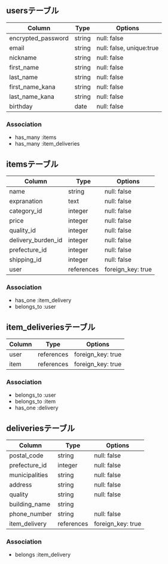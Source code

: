 ## usersテーブル

| Column             | Type       | Options                  |
| ------------------ | ---------- | ------------------------ |      
| encrypted_password | string     | null: false              |
| email              | string     | null: false, unique:true |
| nickname           | string     | null: false              |
| first_name         | string     | null: false              |
| last_name          | string     | null: false              |
| first_name_kana    | string     | null: false              |
| last_name_kana     | string     | null: false              |
| birthday           | date       | null: false              |

### Association

- has_many  :items
- has_many  :item_deliveries

## itemsテーブル

| Column             | Type       | Options           |
| -------------------| ---------- | ------------------|
| name               | string     | null: false       |
| expranation        | text       | null: false       |
| category_id        | integer    | null: false       |
| price              | integer    | null: false       |
| quality_id         | integer    | null: false       |
| delivery_burden_id | integer    | null: false       |
| prefecture_id     | integer    | null: false       |
| shipping_id        | integer    | null: false       |
| user               | references | foreign_key: true |

### Association

- has_one :item_delivery
- belongs_to :user

## item_deliveriesテーブル

| Column   | Type       | Options           |
| -------- | ---------- | ----------------- |
| user     | references | foreign_key: true |
| item     | references | foreign_key: true |

### Association

- belongs_to :user
- belongs_to :item
- has_one :delivery

## deliveriesテーブル

| Column              | Type       | Options           |
| --------------------| ---------- | ----------------- |
| postal_code         | string     | null: false       |
| prefecture_id      | integer    | null: false       |
| municipalities      | string     | null: false       |
| address             | string     | null: false       |
| quality             | string     | null: false       |
| building_name       | string     |                   |
| phone_number        | string     | null: false       |
| item_delivery       | references | foreign_key: true |

### Association

- belongs :item_delivery

